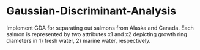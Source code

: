 # Gaussian-Discriminant-Analysis

Implement GDA for separating out salmons from Alaska and Canada. Each salmon is represented by two attributes x1 and x2 depicting growth ring diameters in 1) fresh water, 2) marine water, respectively.